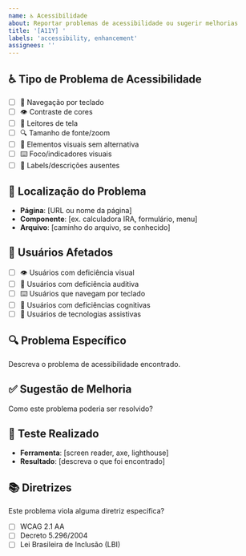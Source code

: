 ```yaml
---
name: ♿ Acessibilidade
about: Reportar problemas de acessibilidade ou sugerir melhorias
title: '[A11Y] '
labels: 'accessibility, enhancement'
assignees: ''
---
```


## ♿ Tipo de Problema de Acessibilidade
- [ ] 🎯 Navegação por teclado
- [ ] 👁️ Contraste de cores
- [ ] 📱 Leitores de tela
- [ ] 🔍 Tamanho de fonte/zoom
- [ ] 🎨 Elementos visuais sem alternativa
- [ ] ⌨️ Foco/indicadores visuais
- [ ] 📝 Labels/descrições ausentes

## 📍 Localização do Problema
- **Página**: [URL ou nome da página]
- **Componente**: [ex. calculadora IRA, formulário, menu]
- **Arquivo**: [caminho do arquivo, se conhecido]

## 🎯 Usuários Afetados
- [ ] 👁️ Usuários com deficiência visual
- [ ] 🦻 Usuários com deficiência auditiva
- [ ] ⌨️ Usuários que navegam por teclado
- [ ] 🧠 Usuários com deficiências cognitivas
- [ ] 📱 Usuários de tecnologias assistivas

## 🔍 Problema Específico
Descreva o problema de acessibilidade encontrado.

## ✅ Sugestão de Melhoria
Como este problema poderia ser resolvido?

## 🧪 Teste Realizado
- **Ferramenta**: [screen reader, axe, lighthouse]
- **Resultado**: [descreva o que foi encontrado]

## 📚 Diretrizes
Este problema viola alguma diretriz específica?
- [ ] WCAG 2.1 AA
- [ ] Decreto 5.296/2004
- [ ] Lei Brasileira de Inclusão (LBI)
